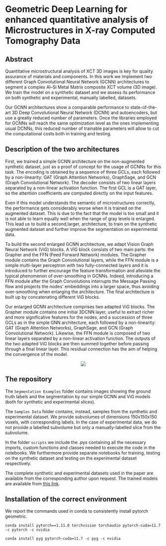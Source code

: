 # Geometric Deep Learning for enhanced quantitative analysis of Microstructures in X-ray Computed Tomography Data

## Abstract

Quantitative microstructural analysis of XCT 3D images is key for quality assurance of materials and components. In this work we
implement two different Graph Convolutional Neural Network (GCNN) architectures to segment a complex Al–Si Metal Matrix composite XCT volume (3D image). We train the model on a synthetic dataset and we assess its performance on both synthetic and experimental, manually labelled, datasets. 

Our GCNN architectures show a comparable performance to state-of-the-art 3D Deep Convolutional Neural Network (DCNN) and autoencoders, but use a greatly reduced number of parameters. Once the libraries employed for GCNNs will reach the same optimization level as the ones implementing usual DCNNs, this reduced number of trainable parameters will allow to cut the computational costs both in training and testing.

## Description of the two architectures

First, we trained a simple GCNN architecture on the non-augmented synthetic dataset, just as a proof of concept for the usage of GCNNs for this task. The encoding is obtained by a sequence of three GCLs, each followed by a non-linearity: GAT (Graph Attention Networks), GraphSage, and GCN (Graph Convolutional Network). The decoder consists of two linear layers separated by a non-linear activation function. The first GCL is a GAT layer, so the attention coefficients are computed directly on the input features.

Even if this model understands the semantic of microstructures correctly, the performance gets considerably worse when it is trained on the augmented dataset. This is due to the fact that the model is too small and it is not able to learn equally well when the range of gray levels is enlarged. This lead us to build a second,larger, architecture, to train on the synthetic augmented dataset and further improve the segmentation on experimental data.

To build the second enlarged GCNN architecture, we adapt Vision Graph Neural Network (ViG) blocks. A ViG block consists of two main parts: the Grapher and the FFN (Feed Forward Network) modules. The Grapher module contains the Graph Convolutional layers, while the FFN module is a simple multi-layer perceptron with two fully-connected layers and it is introduced to further encourage the feature transformation and alleviate the typical phenomenon of over-smoothing in GCNNs. Indeed, introducing a FFN module after the Graph Convolutions interrupts the Message Passing flow and projects the nodes' embeddings into a larger space, thus avoiding over-smoothing when enlarging the architecture. The final architecture is built up by concatenating different ViG blocks.

Our enlarged GCNN architecture comprises two adapted ViG blocks. The Grapher module contains one initial 3DCNN layer, useful to extract richer and more significative features for the nodes, and a succession of three GCLs as in the simple GNN architecture, each followed by a non-linearity: GAT (Graph Attention Networks), GraphSage, and GCN (Graph Convolutional Network). Likewise, the FFN module is composed of two linear layers separated by a non-linear activation function. The outputs of the two adapted ViG blocks are then summed together before passing through a final linear layer. This residual connection has the aim of helping the convergence of the model.

<p align="center">
  <img src=![two_archi(1)](https://github.com/michelalapenna/GNN-for-segmentation-of-XCT/assets/82046452/ed9c77b1-2183-48eb-ab43-fd1b2eacc221)/>
</p>

## The repository

The `Segmentation Examples` folder contains images showing the ground truth labels and the segmentation by our simple GCNN and ViG models (both for synthetic and experimental slices).

The `Samples Data` folder contains, instead, samples from the synthetic and experimental dataset. We provide subvolumes of dimensions 150x150x150 voxels, with corresponding labels. In the case of experimental data, we do not provide a labelled subvolume but only a manually-labelled slice from the subvolume.

In the folder `scripts` we include the .pys containing all the necessary imports, custom functions and classes needed to execute the code in the notebooks. We furthermore provide separate notebooks for training, testing on the synthetic dataset and testing on the experimental dataset respectively.

The complete synthetic and experimental datasets used in the paper are available from the corresponding author upon request. The trained models are available from [this link](https://liveunibo-my.sharepoint.com/:f:/g/personal/ferdinando_zanchett2_unibo_it/EmIJsOuc311MqaonANsFLU4BUuXTnRbOWu0_5Yv33KptWg?e=rJZTgm).

## Installation of the correct environment

We report the commands used in conda to consistently install pytorch geometric.

```
conda install pytorch==1.11.0 torchvision torchaudio pytorch-cuda=11.7 -c pytorch -c nvidia 

conda install pyg pytorch-cuda=11.7 -c pyg -c nvidia 
```
